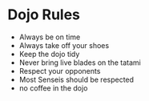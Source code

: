 Dojo Rules
==========
* Always be on time
* Always take off your shoes
* Keep the dojo tidy
* Never bring live blades on the tatami
* Respect your opponents
* Most Senseis should be respected
* no coffee in the dojo

